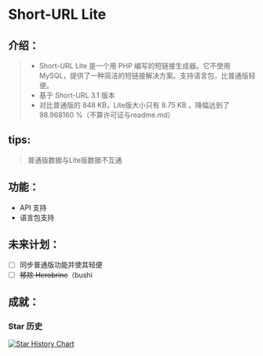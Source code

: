 # **Short-URL Lite**

## **介绍：**
> * Short-URL Lite 是一个用 PHP 编写的短链接生成器。它不使用 MySQL，提供了一种简洁的短链接解决方案。支持语言包，比普通版轻便。
> * 基于 Short-URL 3.1 版本
> * 对比普通版的 848 KB，Lite版大小只有 8.75 KB 。降幅达到了 98.968160 %（不算许可证与readme.md）

## tips:
> 普通版数据与Lite版数据不互通

## 功能：
* API 支持
* 语言包支持

## 未来计划：
* [ ] 同步普通版功能并使其轻便
* [ ] ~~移除 Herobrine~~（bushi

## 成就：
### Star 历史
[![Star History Chart](https://api.star-history.com/svg?repos=Aixiaoji-Short-URL/Short-URL-Lite&type=Timeline)](https://star-history.com/#Aixiaoji-Short-URL/Short-URL-Lite&Timeline)
